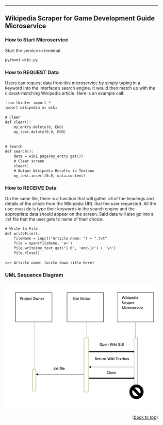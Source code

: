 -----------------------------------------------------
Wikipedia Scraper for Game Development Guide Microservice
-----------------------------------------------------

### How to Start Microservice
Start the service in terminal.
```
python3 wiki.py
```

### How to REQUEST Data
Users can request data from this microservice by simply typing in a keyword into the interface’s search engine. It would then match up with the closest-matching Wikipedia article. Here is an example call:

```
from tkinter import *
import wikipedia as wiki

# Clear
def clear():
    my_entry.delete(0, END)
    my_text.delete(0.0, END)


# Search
def search():
    data = wiki.page(my_entry.get())
    # Clear screen
    clear()
    # Output Wikipedia Results to Textbox
    my_text.insert(0.0, data.content)
```


### How to RECEIVE Data
On the same file, there is a function that will gather all of the headings and details of the article from the Wikipedia URL that the user requested. All the user must do is type their keywords in the search engine and the appropriate data should appear on the screen. Said data will also go into a .txt file that the user gets to name of their choice.

```
# Write to File
def writeFile():
    fileName = input("Article name: ") + ".txt"
    file = open(fileName, 'a+')
    file.write(my_text.get("1.0", 'end-1c') + '\n')
    file.close()

>>> Article name: [write down title here]
```

### UML Sequence Diagram
![UML Diagram](./UML.png)

<p align="right">(<a href="#top">back to top</a>)</p>
